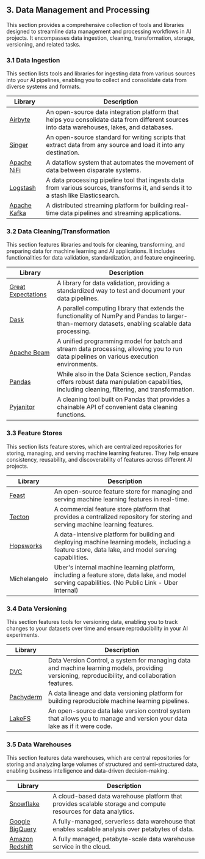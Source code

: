## 3. Data Management and Processing

This section provides a comprehensive collection of tools and libraries designed to streamline data management and processing workflows in AI projects. It encompasses data ingestion, cleaning, transformation, storage, versioning, and related tasks.

### 3.1 Data Ingestion

This section lists tools and libraries for ingesting data from various sources into your AI pipelines, enabling you to collect and consolidate data from diverse systems and formats.

| Library     | Description                                                                                                                                   |
|---------------|-----------------------------------------------------------------------------------------------------------------------------------------------|
| [Airbyte](https://airbyte.com/)       | An open-source data integration platform that helps you consolidate data from different sources into data warehouses, lakes, and databases.  |
| [Singer](https://www.singer.io/)        | An open-source standard for writing scripts that extract data from any source and load it into any destination.                                 |
| [Apache NiFi](https://nifi.apache.org/)   | A dataflow system that automates the movement of data between disparate systems.                                                                |
| [Logstash](https://www.elastic.co/logstash)      | A data processing pipeline tool that ingests data from various sources, transforms it, and sends it to a stash like Elasticsearch.        |
| [Apache Kafka](https://kafka.apache.org/)  | A distributed streaming platform for building real-time data pipelines and streaming applications.                                                 |

### 3.2 Data Cleaning/Transformation

This section features libraries and tools for cleaning, transforming, and preparing data for machine learning and AI applications. It includes functionalities for data validation, standardization, and feature engineering.

| Library     | Description                                                                                                                                   |
|---------------|-----------------------------------------------------------------------------------------------------------------------------------------------|
| [Great Expectations](https://greatexpectations.io/) | A library for data validation, providing a standardized way to test and document your data pipelines.                                            |
| [Dask](https://www.dask.org/)          | A parallel computing library that extends the functionality of NumPy and Pandas to larger-than-memory datasets, enabling scalable data processing. |
| [Apache Beam](https://beam.apache.org/)   | A unified programming model for batch and stream data processing, allowing you to run data pipelines on various execution environments.                 |
| [Pandas](https://pandas.pydata.org/)        | While also in the Data Science section, Pandas offers robust data manipulation capabilities, including cleaning, filtering, and transformation.         |
| [Pyjanitor](https://pyjanitor-devs.github.io/pyjanitor/)     | A cleaning tool built on Pandas that provides a chainable API of convenient data cleaning functions. |

### 3.3 Feature Stores

This section lists feature stores, which are centralized repositories for storing, managing, and serving machine learning features. They help ensure consistency, reusability, and discoverability of features across different AI projects.

| Library     | Description                                                                                                                                   |
|---------------|-----------------------------------------------------------------------------------------------------------------------------------------------|
| [Feast](https://feast.dev/)         | An open-source feature store for managing and serving machine learning features in real-time.                                                    |
| [Tecton](https://www.tecton.ai/)        | A commercial feature store platform that provides a centralized repository for storing and serving machine learning features.                        |
| [Hopsworks](https://www.hopsworks.ai/)    | A data-intensive platform for building and deploying machine learning models, including a feature store, data lake, and model serving capabilities. |
| Michelangelo  | Uber's internal machine learning platform, including a feature store, data lake, and model serving capabilities. (No Public Link - Uber Internal)                                  |

### 3.4 Data Versioning

This section features tools for versioning data, enabling you to track changes to your datasets over time and ensure reproducibility in your AI experiments.

| Library     | Description                                                                                                                                   |
|---------------|-----------------------------------------------------------------------------------------------------------------------------------------------|
| [DVC](https://dvc.org/)           | Data Version Control, a system for managing data and machine learning models, providing versioning, reproducibility, and collaboration features. |
| [Pachyderm](https://www.pachyderm.com/)     | A data lineage and data versioning platform for building reproducible machine learning pipelines.                                               |
| [LakeFS](https://lakefs.io/)        | An open-source data lake version control system that allows you to manage and version your data lake as if it were code.                       |


### 3.5 Data Warehouses

This section features data warehouses, which are central repositories for storing and analyzing large volumes of structured and semi-structured data, enabling business intelligence and data-driven decision-making.

| Library     | Description                                                                                                                                   |
|---------------|-----------------------------------------------------------------------------------------------------------------------------------------------|
| [Snowflake](https://www.snowflake.com/)     | A cloud-based data warehouse platform that provides scalable storage and compute resources for data analytics.                                    |
| [Google BigQuery](https://cloud.google.com/bigquery) | A fully-managed, serverless data warehouse that enables scalable analysis over petabytes of data.                                                |
| [Amazon Redshift](https://aws.amazon.com/redshift/) | A fully managed, petabyte-scale data warehouse service in the cloud.                                                                              |
